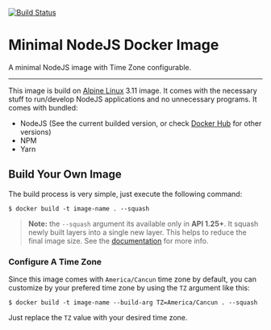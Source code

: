[![Build Status](https://jenkins.ricardodlc.com/buildStatus/icon?style=flat-square&job=NodeJs+Image)](https://jenkins.ricardodlc.com/job/NodeJs%20Image/)

Minimal NodeJS Docker Image
===========================

A minimal NodeJS image with Time Zone configurable.

---

This image is build on [Alpine Linux](https://hub.docker.com/_/alpine) 3.11 image. It comes with the necessary stuff to run/develop NodeJS applications and no unnecessary programs. It comes with bundled:

- NodeJS (See the current builded version, or check [Docker Hub](https://hub.docker.com/repository/docker/ricardodlc/minimal-nodejs-image) for other versions)
- NPM
- Yarn

## Build Your Own Image

The build process is very simple, just execute the following command:

```console
$ docker build -t image-name . --squash
```

> **Note:** the `--squash` argument its available only in **API 1.25+**. It squash newly built layers into a single new layer. This helps to reduce the final image size. See the [documentation](https://docs.docker.com/engine/reference/commandline/image_build/) for more info.

### Configure A Time Zone

Since this image comes with `America/Cancun` time zone by default, you can customize by your prefered time zone by using the `TZ` argument like this:

```console
$ docker build -t image-name --build-arg TZ=America/Cancun . --squash
```

Just replace the `TZ` value with your desired time zone.
